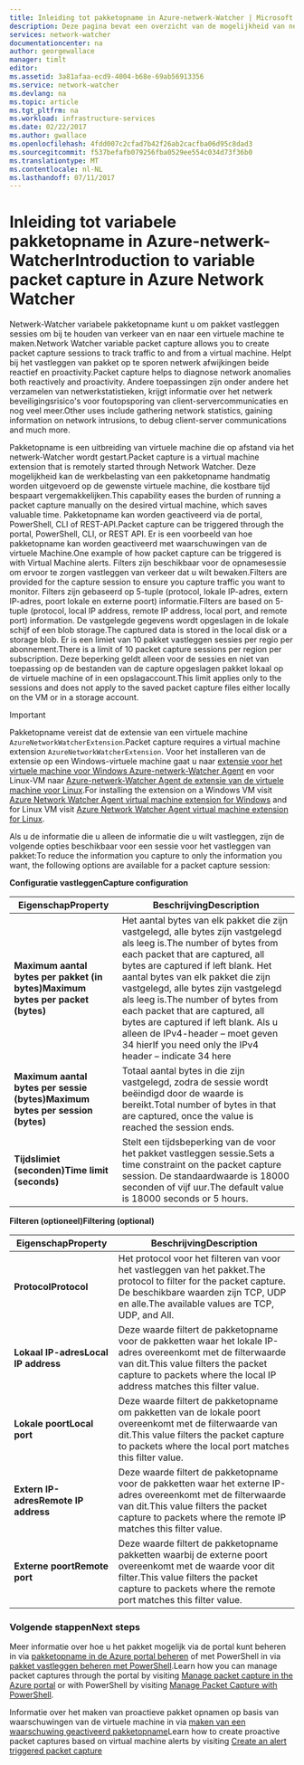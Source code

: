 ```yaml
---
title: Inleiding tot pakketopname in Azure-netwerk-Watcher | Microsoft Docs
description: Deze pagina bevat een overzicht van de mogelijkheid van netwerk-Watcher pakket vastleggen
services: network-watcher
documentationcenter: na
author: georgewallace
manager: timlt
editor: 
ms.assetid: 3a81afaa-ecd9-4004-b68e-69ab56913356
ms.service: network-watcher
ms.devlang: na
ms.topic: article
ms.tgt_pltfrm: na
ms.workload: infrastructure-services
ms.date: 02/22/2017
ms.author: gwallace
ms.openlocfilehash: 4fdd007c2cfad7b42f26ab2cacfba06d95c8dad3
ms.sourcegitcommit: f537befafb079256fba0529ee554c034d73f36b0
ms.translationtype: MT
ms.contentlocale: nl-NL
ms.lasthandoff: 07/11/2017
---
```

# <a name="introduction-to-variable-packet-capture-in-azure-network-watcher"></a><span data-ttu-id="2318c-103">Inleiding tot variabele pakketopname in Azure-netwerk-Watcher</span><span class="sxs-lookup"><span data-stu-id="2318c-103">Introduction to variable packet capture in Azure Network Watcher</span></span>

<span data-ttu-id="2318c-104">Netwerk-Watcher variabele pakketopname kunt u om pakket vastleggen sessies om bij te houden van verkeer van en naar een virtuele machine te maken.</span><span class="sxs-lookup"><span data-stu-id="2318c-104">Network Watcher variable packet capture allows you to create packet capture sessions to track traffic to and from a virtual machine.</span></span> <span data-ttu-id="2318c-105">Helpt bij het vastleggen van pakket op te sporen netwerk afwijkingen beide reactief en proactivity.</span><span class="sxs-lookup"><span data-stu-id="2318c-105">Packet capture helps to diagnose network anomalies both reactively and proactivity.</span></span> <span data-ttu-id="2318c-106">Andere toepassingen zijn onder andere het verzamelen van netwerkstatistieken, krijgt informatie over het netwerk beveiligingsrisico's voor foutopsporing van client-servercommunicaties en nog veel meer.</span><span class="sxs-lookup"><span data-stu-id="2318c-106">Other uses include gathering network statistics, gaining information on network intrusions, to debug client-server communications and much more.</span></span>

<span data-ttu-id="2318c-107">Pakketopname is een uitbreiding van virtuele machine die op afstand via het netwerk-Watcher wordt gestart.</span><span class="sxs-lookup"><span data-stu-id="2318c-107">Packet capture is a virtual machine extension that is remotely started through Network Watcher.</span></span> <span data-ttu-id="2318c-108">Deze mogelijkheid kan de werkbelasting van een pakketopname handmatig worden uitgevoerd op de gewenste virtuele machine, die kostbare tijd bespaart vergemakkelijken.</span><span class="sxs-lookup"><span data-stu-id="2318c-108">This capability eases the burden of running a packet capture manually on the desired virtual machine, which saves valuable time.</span></span> <span data-ttu-id="2318c-109">Pakketopname kan worden geactiveerd via de portal, PowerShell, CLI of REST-API.</span><span class="sxs-lookup"><span data-stu-id="2318c-109">Packet capture can be triggered through the portal, PowerShell, CLI, or REST API.</span></span> <span data-ttu-id="2318c-110">Er is een voorbeeld van hoe pakketopname kan worden geactiveerd met waarschuwingen van de virtuele Machine.</span><span class="sxs-lookup"><span data-stu-id="2318c-110">One example of how packet capture can be triggered is with Virtual Machine alerts.</span></span> <span data-ttu-id="2318c-111">Filters zijn beschikbaar voor de opnamesessie om ervoor te zorgen vastleggen van verkeer dat u wilt bewaken.</span><span class="sxs-lookup"><span data-stu-id="2318c-111">Filters are provided for the capture session to ensure you capture traffic you want to monitor.</span></span> <span data-ttu-id="2318c-112">Filters zijn gebaseerd op 5-tuple (protocol, lokale IP-adres, extern IP-adres, poort lokale en externe poort) informatie.</span><span class="sxs-lookup"><span data-stu-id="2318c-112">Filters are based on 5-tuple (protocol, local IP address, remote IP address, local port, and remote port) information.</span></span> <span data-ttu-id="2318c-113">De vastgelegde gegevens wordt opgeslagen in de lokale schijf of een blob storage.</span><span class="sxs-lookup"><span data-stu-id="2318c-113">The captured data is stored in the local disk or a storage blob.</span></span> <span data-ttu-id="2318c-114">Er is een limiet van 10 pakket vastleggen sessies per regio per abonnement.</span><span class="sxs-lookup"><span data-stu-id="2318c-114">There is a limit of 10 packet capture sessions per region per subscription.</span></span> <span data-ttu-id="2318c-115">Deze beperking geldt alleen voor de sessies en niet van toepassing op de bestanden van de capture opgeslagen pakket lokaal op de virtuele machine of in een opslagaccount.</span><span class="sxs-lookup"><span data-stu-id="2318c-115">This limit applies only to the sessions and does not apply to the saved packet capture files either locally on the VM or in a storage account.</span></span>

> [!IMPORTANT]
> <span data-ttu-id="2318c-116">Pakketopname vereist dat de extensie van een virtuele machine `AzureNetworkWatcherExtension`.</span><span class="sxs-lookup"><span data-stu-id="2318c-116">Packet capture requires a virtual machine extension `AzureNetworkWatcherExtension`.</span></span> <span data-ttu-id="2318c-117">Voor het installeren van de extensie op een Windows-virtuele machine gaat u naar [extensie voor het virtuele machine voor Windows Azure-netwerk-Watcher Agent](../virtual-machines/windows/extensions-nwa.md) en voor Linux-VM naar [Azure-netwerk-Watcher Agent de extensie van de virtuele machine voor Linux](../virtual-machines/linux/extensions-nwa.md).</span><span class="sxs-lookup"><span data-stu-id="2318c-117">For installing the extension on a Windows VM visit [Azure Network Watcher Agent virtual machine extension for Windows](../virtual-machines/windows/extensions-nwa.md) and for Linux VM visit [Azure Network Watcher Agent virtual machine extension for Linux](../virtual-machines/linux/extensions-nwa.md).</span></span>

<span data-ttu-id="2318c-118">Als u de informatie die u alleen de informatie die u wilt vastleggen, zijn de volgende opties beschikbaar voor een sessie voor het vastleggen van pakket:</span><span class="sxs-lookup"><span data-stu-id="2318c-118">To reduce the information you capture to only the information you want, the following options are available for a packet capture session:</span></span>

<span data-ttu-id="2318c-119">**Configuratie vastleggen**</span><span class="sxs-lookup"><span data-stu-id="2318c-119">**Capture configuration**</span></span>

|<span data-ttu-id="2318c-120">Eigenschap</span><span class="sxs-lookup"><span data-stu-id="2318c-120">Property</span></span>|<span data-ttu-id="2318c-121">Beschrijving</span><span class="sxs-lookup"><span data-stu-id="2318c-121">Description</span></span>|
|---|---|
|<span data-ttu-id="2318c-122">**Maximum aantal bytes per pakket (in bytes)**</span><span class="sxs-lookup"><span data-stu-id="2318c-122">**Maximum bytes per packet (bytes)**</span></span> | <span data-ttu-id="2318c-123">Het aantal bytes van elk pakket die zijn vastgelegd, alle bytes zijn vastgelegd als leeg is.</span><span class="sxs-lookup"><span data-stu-id="2318c-123">The number of bytes from each packet that are captured, all bytes are captured if left blank.</span></span> <span data-ttu-id="2318c-124">Het aantal bytes van elk pakket die zijn vastgelegd, alle bytes zijn vastgelegd als leeg is.</span><span class="sxs-lookup"><span data-stu-id="2318c-124">The number of bytes from each packet that are captured, all bytes are captured if left blank.</span></span> <span data-ttu-id="2318c-125">Als u alleen de IPv4-header – moet geven 34 hier</span><span class="sxs-lookup"><span data-stu-id="2318c-125">If you need only the IPv4 header – indicate 34 here</span></span> |
|<span data-ttu-id="2318c-126">**Maximum aantal bytes per sessie (bytes)**</span><span class="sxs-lookup"><span data-stu-id="2318c-126">**Maximum bytes per session (bytes)**</span></span> | <span data-ttu-id="2318c-127">Totaal aantal bytes in die zijn vastgelegd, zodra de sessie wordt beëindigd door de waarde is bereikt.</span><span class="sxs-lookup"><span data-stu-id="2318c-127">Total number of bytes in that are captured, once the value is reached the session ends.</span></span>|
|<span data-ttu-id="2318c-128">**Tijdslimiet (seconden)**</span><span class="sxs-lookup"><span data-stu-id="2318c-128">**Time limit (seconds)**</span></span> | <span data-ttu-id="2318c-129">Stelt een tijdsbeperking van de voor het pakket vastleggen sessie.</span><span class="sxs-lookup"><span data-stu-id="2318c-129">Sets a time constraint on the packet capture session.</span></span> <span data-ttu-id="2318c-130">De standaardwaarde is 18000 seconden of vijf uur.</span><span class="sxs-lookup"><span data-stu-id="2318c-130">The default value is 18000 seconds or 5 hours.</span></span>|

<span data-ttu-id="2318c-131">**Filteren (optioneel)**</span><span class="sxs-lookup"><span data-stu-id="2318c-131">**Filtering (optional)**</span></span>

|<span data-ttu-id="2318c-132">Eigenschap</span><span class="sxs-lookup"><span data-stu-id="2318c-132">Property</span></span>|<span data-ttu-id="2318c-133">Beschrijving</span><span class="sxs-lookup"><span data-stu-id="2318c-133">Description</span></span>|
|---|---|
|<span data-ttu-id="2318c-134">**Protocol**</span><span class="sxs-lookup"><span data-stu-id="2318c-134">**Protocol**</span></span> | <span data-ttu-id="2318c-135">Het protocol voor het filteren van voor het vastleggen van het pakket.</span><span class="sxs-lookup"><span data-stu-id="2318c-135">The protocol to filter for the packet capture.</span></span> <span data-ttu-id="2318c-136">De beschikbare waarden zijn TCP, UDP en alle.</span><span class="sxs-lookup"><span data-stu-id="2318c-136">The available values are TCP, UDP, and All.</span></span>|
|<span data-ttu-id="2318c-137">**Lokaal IP-adres**</span><span class="sxs-lookup"><span data-stu-id="2318c-137">**Local IP address**</span></span> | <span data-ttu-id="2318c-138">Deze waarde filtert de pakketopname voor de pakketten waar het lokale IP-adres overeenkomt met de filterwaarde van dit.</span><span class="sxs-lookup"><span data-stu-id="2318c-138">This value filters the packet capture to packets where the local IP address matches this filter value.</span></span>|
|<span data-ttu-id="2318c-139">**Lokale poort**</span><span class="sxs-lookup"><span data-stu-id="2318c-139">**Local port**</span></span> | <span data-ttu-id="2318c-140">Deze waarde filtert de pakketopname om pakketten van de lokale poort overeenkomt met de filterwaarde van dit.</span><span class="sxs-lookup"><span data-stu-id="2318c-140">This value filters the packet capture to packets where the local port matches this filter value.</span></span>|
|<span data-ttu-id="2318c-141">**Extern IP-adres**</span><span class="sxs-lookup"><span data-stu-id="2318c-141">**Remote IP address**</span></span> | <span data-ttu-id="2318c-142">Deze waarde filtert de pakketopname voor de pakketten waar het externe IP-adres overeenkomt met de filterwaarde van dit.</span><span class="sxs-lookup"><span data-stu-id="2318c-142">This value filters the packet capture to packets where the remote IP matches this filter value.</span></span>|
|<span data-ttu-id="2318c-143">**Externe poort**</span><span class="sxs-lookup"><span data-stu-id="2318c-143">**Remote port**</span></span> | <span data-ttu-id="2318c-144">Deze waarde filtert de pakketopname pakketten waarbij de externe poort overeenkomt met de waarde voor dit filter.</span><span class="sxs-lookup"><span data-stu-id="2318c-144">This value filters the packet capture to packets where the remote port matches this filter value.</span></span>|

### <a name="next-steps"></a><span data-ttu-id="2318c-145">Volgende stappen</span><span class="sxs-lookup"><span data-stu-id="2318c-145">Next steps</span></span>

<span data-ttu-id="2318c-146">Meer informatie over hoe u het pakket mogelijk via de portal kunt beheren in via [pakketopname in de Azure portal beheren](network-watcher-packet-capture-manage-portal.md) of met PowerShell in via [pakket vastleggen beheren met PowerShell](network-watcher-packet-capture-manage-powershell.md).</span><span class="sxs-lookup"><span data-stu-id="2318c-146">Learn how you can manage packet captures through the portal by visiting [Manage packet capture in the Azure portal](network-watcher-packet-capture-manage-portal.md) or with PowerShell by visiting [Manage Packet Capture with PowerShell](network-watcher-packet-capture-manage-powershell.md).</span></span>

<span data-ttu-id="2318c-147">Informatie over het maken van proactieve pakket opnamen op basis van waarschuwingen van de virtuele machine in via [maken van een waarschuwing geactiveerd pakketopname](network-watcher-alert-triggered-packet-capture.md)</span><span class="sxs-lookup"><span data-stu-id="2318c-147">Learn how to create proactive packet captures based on virtual machine alerts by visiting [Create an alert triggered packet capture](network-watcher-alert-triggered-packet-capture.md)</span></span>

<!--Image references-->
[1]: ./media/network-watcher-packet-capture-overview/figure1.png














